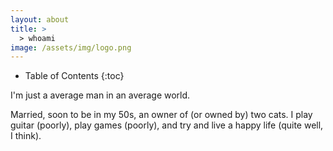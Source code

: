 ```yaml
---
layout: about
title: >
  > whoami
image: /assets/img/logo.png
---
```


- Table of Contents
{:toc}

I'm just a average man in an average world.

Married, soon to be in my 50s, an owner of (or owned by) two cats. I play guitar (poorly), play games (poorly), and try and live a happy life (quite well, I think).

